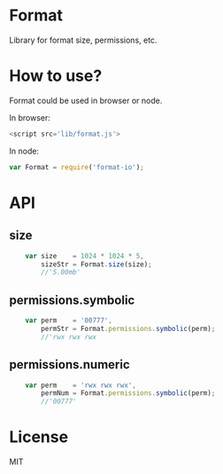 # Format

Library for format size, permissions, etc.

# How to use?

Format could be used in browser or node.

In browser:

```js
<script src='lib/format.js'>
```

In node:

```js
var Format = require('format-io');
```

# API

## size

```js
    var size    = 1024 * 1024 * 5,
        sizeStr = Format.size(size);
        //'5.00mb'
```

## permissions.symbolic

```js
    var perm    = '00777',
        permStr = Format.permissions.symbolic(perm);
        //'rwx rwx rwx
```

## permissions.numeric

```js
    var perm    = 'rwx rwx rwx',
        permNum = Format.permissions.symbolic(perm);
        //'00777'
```

# License

MIT
